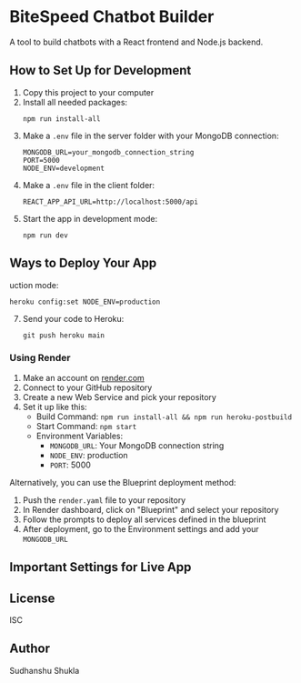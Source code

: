 # BiteSpeed Chatbot Builder

A tool to build chatbots with a React frontend and Node.js backend.

## How to Set Up for Development

1. Copy this project to your computer
2. Install all needed packages:
   ```
   npm run install-all
   ```
3. Make a `.env` file in the server folder with your MongoDB connection:
   ```
   MONGODB_URL=your_mongodb_connection_string
   PORT=5000
   NODE_ENV=development
   ```
4. Make a `.env` file in the client folder:
   ```
   REACT_APP_API_URL=http://localhost:5000/api
   ```
5. Start the app in development mode:
   ```
   npm run dev
   ```

## Ways to Deploy Your App
uction mode:
   ```
   heroku config:set NODE_ENV=production
   ```
7. Send your code to Heroku:
   ```
   git push heroku main
   ```

### Using Render

1. Make an account on [render.com](https://render.com)
2. Connect to your GitHub repository
3. Create a new Web Service and pick your repository
4. Set it up like this:
   - Build Command: `npm run install-all && npm run heroku-postbuild`
   - Start Command: `npm start`
   - Environment Variables:
     - `MONGODB_URL`: Your MongoDB connection string
     - `NODE_ENV`: production
     - `PORT`: 5000

Alternatively, you can use the Blueprint deployment method:

1. Push the `render.yaml` file to your repository
2. In Render dashboard, click on "Blueprint" and select your repository
3. Follow the prompts to deploy all services defined in the blueprint
4. After deployment, go to the Environment settings and add your `MONGODB_URL`


## Important Settings for Live App

## License
ISC

## Author
Sudhanshu Shukla